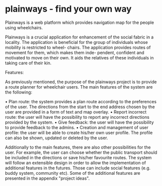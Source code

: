 plainways - find your own way
==============================

Plainways is a web platform which
provides navigation map for the people using wheelchairs.

Plainways is a crucial application for enhancement of the social fabric in a locality. The
application is beneficial for the group of individuals whose mobility is restricted to wheel-
chairs. The application provides routes of movement for them, which makes them inde-
pendent, confident and motivated to move on their own. It aids the relatives of these
individuals in taking care of their kin.

Features:

As previously mentioned, the purpose of the plainways project is to provide a route
planner for wheelchair users. The main features of the system are the following:

• Plan route: the system provides a plan route according to the preferences of the
user. The directions from the start to the end address chosen by the user are
provided in a form of text and map overlay.
• Report incorrect route: the user will have the possibility to report any incorrect
directions provided by the system.
• Give feedback: the user will have the possibility to provide feedback to the admins.
• Creation and management of user profile: the user will be able to create his/her
own user profile. The profile can also be shown, updated or deleted by the user.

Additionally to the main features, there are also other possibilities for the user. For
example, the user can choose whether the public transport should be included in the
directions or save his/her favourite routes.
The system will follow an extensible design in order to allow the implementation of
additional features in the futures. Those can include social features (e.g. buddy system,
community etc). Some of the additional features are presented in the appendix "project
ideas".

